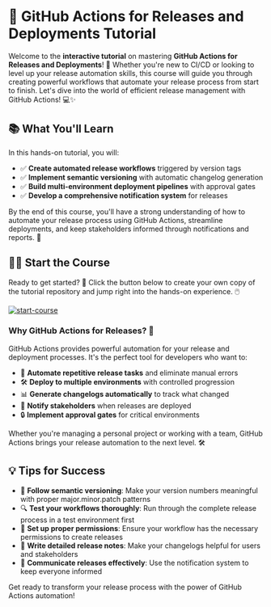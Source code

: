 # 🚀 GitHub Actions for Releases and Deployments Tutorial

Welcome to the **interactive tutorial** on mastering **GitHub Actions for Releases and Deployments**! 🎉 Whether you're new to CI/CD or looking to level up your release automation skills, this course will guide you through creating powerful workflows that automate your release process from start to finish. Let's dive into the world of efficient release management with GitHub Actions! 💻✨

## 📚 What You'll Learn

In this hands-on tutorial, you will:

- ✅ **Create automated release workflows** triggered by version tags
- ✅ **Implement semantic versioning** with automatic changelog generation
- ✅ **Build multi-environment deployment pipelines** with approval gates
- ✅ **Develop a comprehensive notification system** for releases

By the end of this course, you'll have a strong understanding of how to automate your release process using GitHub Actions, streamline deployments, and keep stakeholders informed through notifications and reports. 🚀

## 👨‍🏫 Start the Course

Ready to get started? 🎉 Click the button below to create your own copy of the tutorial repository and jump right into the hands-on experience. 🖱️

[![start-course](https://user-images.githubusercontent.com/1221423/235727646-4a590299-ffe5-480d-8cd5-8194ea184546.svg)](https://github.com/CharlieHerbst331/Actions-For-Releases-and-Deployment/generate)

### Why GitHub Actions for Releases? 🤔

GitHub Actions provides powerful automation for your release and deployment processes. It's the perfect tool for developers who want to:

- 🔄 **Automate repetitive release tasks** and eliminate manual errors
- 🛠️ **Deploy to multiple environments** with controlled progression
- 📊 **Generate changelogs automatically** to track what changed
- 🔔 **Notify stakeholders** when releases are deployed
- 🔒 **Implement approval gates** for critical environments

Whether you're managing a personal project or working with a team, GitHub Actions brings your release automation to the next level. 🛠️

## 💡 Tips for Success

- 📅 **Follow semantic versioning**: Make your version numbers meaningful with proper major.minor.patch patterns
- 🔍 **Test your workflows thoroughly**: Run through the complete release process in a test environment first
- 🔐 **Set up proper permissions**: Ensure your workflow has the necessary permissions to create releases
- 📝 **Write detailed release notes**: Make your changelogs helpful for users and stakeholders
- 💬 **Communicate releases effectively**: Use the notification system to keep everyone informed

Get ready to transform your release process with the power of GitHub Actions automation!
